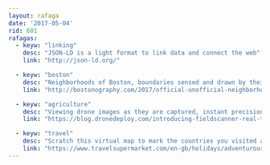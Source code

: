 ```yaml
---
layout: rafaga
date: '2017-05-04'
rid: 601
rafagas:
  - keyw: "linking"
    desc: "JSON-LD is a light format to link data and connect the web"
    link: "http://json-ld.org/"

  - keyw: "boston"
    desc: "Neighborhoods of Boston, boundaries sensed and drawn by their inhabitants"
    link: "http://bostonography.com/2017/official-unofficial-neighborhoods-2017/"

  - keyw: "agriculture"
    desc: "Viewing drone images as they are captured, instant precision agriculture"
    link: "https://blog.dronedeploy.com/introducing-fieldscanner-real-time-drone-mapping-is-here-9e8c350775ed"

  - keyw: "travel"
    desc: "Scratch this virtual map to mark the countries you visited and compare with other travelers"
    link: "https://www.travelsupermarket.com/en-gb/holidays/adventurous/world-scratch-map/"
---
```


